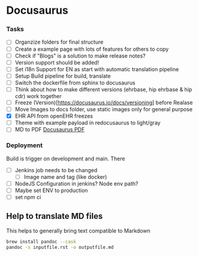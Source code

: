 # Docusaurus

### Tasks

- [ ] Organzize folders for final structure
- [ ] Create a example page with lots of features for others to copy
- [ ] Check if "Blogs" is a solution to make release notes?
- [ ] Version support should be added!
- [ ] Set i18n Support for EN as start with automatic translation pipeline
- [ ] Setup Build pipeline for build, translate
- [ ] Switch the dockerfile from sphinx to docusaurus
- [ ] Think about how to make different versions (ehrbase, hip ehrbase & hip cdr) work together
- [ ] Freeze (Version)[https://docusaurus.io/docs/versioning] before Realase
- [ ] Move Images to docs folder, use static images only for general purpose
- [x] EHR API from openEHR freezes
- [ ] Theme with example payload in redocusaurus to light/gray
- [ ] MD to PDF [Docusaurus PDF](https://nuxnik.com/docusaurus-pdf-generator/)

### Deployment

Build is trigger on development and main. There

- [ ] Jenkins job needs to be changed
  - [ ] Image name and tag (like docker)
- [ ] NodeJS Configuration in jenkins? Node env path?
- [ ] Maybe set ENV to production
- [ ] set npm ci

## Help to translate MD files

This helps to generally bring text compatible to Markdown

```bash
brew install pandoc --cask
pandoc -s inputfile.rst -o outputfile.md
```

